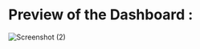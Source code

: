 # Preview of the Dashboard :
![Screenshot (2)](https://user-images.githubusercontent.com/51748060/142769501-654e53eb-421c-4222-b576-e40845a8e28a.png)
